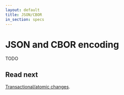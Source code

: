 ```yaml
---
layout: default
title: JSON/CBOR
in_section: specs
---
```


# JSON and CBOR encoding

TODO

## Read next

[Transactional/atomic changes](changes).
